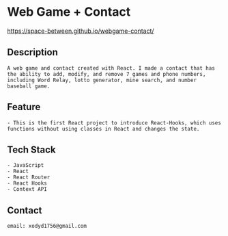# Web Game + Contact

https://space-between.github.io/webgame-contact/



## Description

    A web game and contact created with React. I made a contact that has the ability to add, modify, and remove 7 games and phone numbers, including Word Relay, lotto generator, mine search, and number baseball game.


## Feature

    - This is the first React project to introduce React-Hooks, which uses functions without using classes in React and changes the state.


## Tech Stack

    - JavaScript 
    - React 
    - React Router 
    - React Hooks
    - Context API


## Contact

    email: xodyd1756@gmail.com



